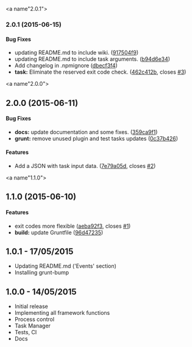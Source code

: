 <a name"2.0.1"></a>
### 2.0.1 (2015-06-15)


#### Bug Fixes

* updating README.md to include wiki. ([917504f9](https://github.com/giovanebribeiro/node-task-scheduler/commit/917504f9))
* updating README.md to include task arguments. ([b94d6e34](https://github.com/giovanebribeiro/node-task-scheduler/commit/b94d6e34))
* Add changelog in .npmignore ([dbecf3f4](https://github.com/giovanebribeiro/node-task-scheduler/commit/dbecf3f4))
* **task:** Eliminate the reserved exit code check. ([462c412b](https://github.com/giovanebribeiro/node-task-scheduler/commit/462c412b), closes [#3](https://github.com/giovanebribeiro/node-task-scheduler/issues/3))


<a name"2.0.0"></a>
## 2.0.0 (2015-06-11)


#### Bug Fixes

* **docs:** update documentation and some fixes. ([359ca9f1](https://github.com/giovanebribeiro/node-task-scheduler/commit/359ca9f1))
* **grunt:** remove unused plugin and test tasks updates ([0c37b426](https://github.com/giovanebribeiro/node-task-scheduler/commit/0c37b426))


#### Features

* Add a JSON with task input data. ([7e79a05d](https://github.com/giovanebribeiro/node-task-scheduler/commit/7e79a05d), closes [#2](https://github.com/giovanebribeiro/node-task-scheduler/issues/2))


<a name"1.1.0"></a>
## 1.1.0 (2015-06-10)


#### Features

* exit codes more flexible ([aeba92f3](https://github.com/giovanebribeiro/node-task-scheduler/commit/aeba92f3), closes [#1](https://github.com/giovanebribeiro/node-task-scheduler/issues/1))
* **build:** update Gruntfile ([96d47235](https://github.com/giovanebribeiro/node-task-scheduler/commit/96d47235))


## 1.0.1 - 17/05/2015
  * Updating README.md ('Events' section)
  * Installing grunt-bump

## 1.0.0 - 14/05/2015
  * Initial release
  * Implementing all framework functions
  * Process control
  * Task Manager
  * Tests, CI
  * Docs

